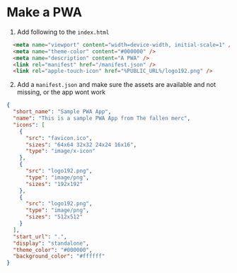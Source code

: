 # Make a PWA

1. Add following to the `index.html`

```html
  <meta name="viewport" content="width=device-width, initial-scale=1" />
  <meta name="theme-color" content="#000000" />
  <meta name="description" content="A PWA" />
  <link rel="manifest" href="/manifest.json" />
  <link rel="apple-touch-icon" href="%PUBLIC_URL%/logo192.png" />
```

2. Add a `manifest.json` and make sure the assets are available and not missing, or the app wont work

```json
{
  "short_name": "Sample PWA App",
  "name": "This is a sample PWA App from The fallen merc",
  "icons": [
    {
      "src": "favicon.ico",
      "sizes": "64x64 32x32 24x24 16x16",
      "type": "image/x-icon"
    },
    {
      "src": "logo192.png",
      "type": "image/png",
      "sizes": "192x192"
    },
    {
      "src": "logo192.png",
      "type": "image/png",
      "sizes": "512x512"
    }
  ],
  "start_url": ".",
  "display": "standalone",
  "theme_color": "#000000",
  "background_color": "#ffffff"
}

```
